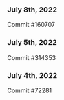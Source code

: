 ### July 8th, 2022

Commit #160707

### July 5th, 2022

Commit #314353


### July 4th, 2022

Commit #72281

